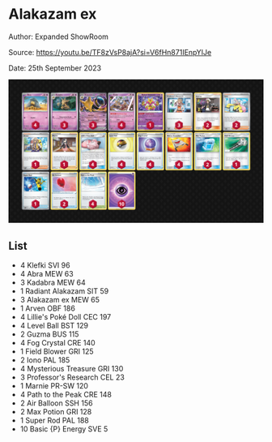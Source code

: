 # Alakazam ex

Author: Expanded ShowRoom

Source: <https://youtu.be/TF8zVsP8ajA?si=V6fHn871IEnpYIJe>

Date: 25th September 2023

![decklist](../../images/MEW/Alakazam%20ex/1-%20Alakazam%20ex.png)

## List

* 4 Klefki SVI 96
* 4 Abra MEW 63
* 3 Kadabra MEW 64
* 1 Radiant Alakazam SIT 59
* 3 Alakazam ex MEW 65
* 1 Arven OBF 186
* 4 Lillie's Poké Doll CEC 197
* 4 Level Ball BST 129
* 2 Guzma BUS 115
* 4 Fog Crystal CRE 140
* 1 Field Blower GRI 125
* 2 Iono PAL 185
* 4 Mysterious Treasure GRI 130
* 3 Professor's Research CEL 23
* 1 Marnie PR-SW 120
* 4 Path to the Peak CRE 148
* 2 Air Balloon SSH 156
* 2 Max Potion GRI 128
* 1 Super Rod PAL 188
* 10 Basic {P} Energy SVE 5

